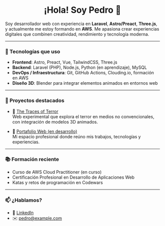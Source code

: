 <h1 align="center">¡Hola! Soy Pedro 👋</h1>

Soy desarrollador web con experiencia en **Laravel**, **Astro/Preact**, **Three.js**, y actualmente me estoy formando en **AWS**. Me apasiona crear experiencias digitales que combinen creatividad, rendimiento y tecnología moderna.

---

### 🚀 Tecnologías que uso

- **Frontend**: Astro, Preact, Vue, TailwindCSS, Three.js
- **Backend**: Laravel (PHP), Node.js, Python (en aprendizaje), MySQL
- **DevOps / Infraestructura**: Git, GitHub Actions, Clouding.io, formación en AWS
- **Diseño 3D**: Blender para integrar elementos animados en entornos web

---

### 🧪 Proyectos destacados

- 🎃 [The Traces of Terror](https://github.com/pedrosldev/the-traces-of-terror)  
  Web experimental que explora el terror en medios no convencionales, con integración de modelos 3D animados.

- 💼 [Portafolio Web (en desarrollo)](https://github.com/pedrosldev/portfolio)  
  Mi espacio profesional donde reúno mis trabajos, tecnologías y experiencias.

---

### 📚 Formación reciente

- Curso de AWS Cloud Practitioner (en curso)
- Certificación Profesional en Desarrollo de Aplicaciones Web
- Katas y retos de programación en Codewars

---

### 📫 ¿Hablamos?

- 💼 [LinkedIn](https://www.linkedin.com/in/tu-usuario-linkedin)
- ✉️ pedro@example.com
